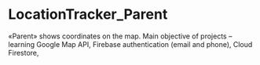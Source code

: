 # LocationTracker_Parent
 «Parent» shows coordinates on the map. 
Main objective of projects – learning Google Map API, Firebase authentication (email and phone), Cloud Firestore,
